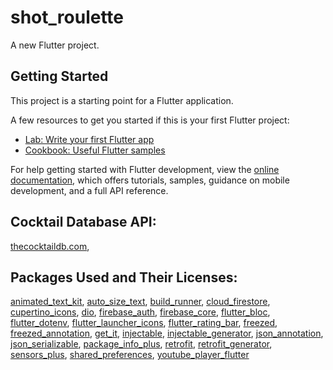# shot_roulette

A new Flutter project.

## Getting Started

This project is a starting point for a Flutter application.

A few resources to get you started if this is your first Flutter project:

- [Lab: Write your first Flutter app](https://docs.flutter.dev/get-started/codelab)
- [Cookbook: Useful Flutter samples](https://docs.flutter.dev/cookbook)

For help getting started with Flutter development, view the
[online documentation](https://docs.flutter.dev/), which offers tutorials,
samples, guidance on mobile development, and a full API reference.

## Cocktail Database API:

[thecocktaildb.com](https://www.thecocktaildb.com),


## Packages Used and Their Licenses:

[animated_text_kit](https://pub.dev/packages/animated_text_kit/license),
[auto_size_text](https://pub.dev/packages/auto_size_text/license),
[build_runner](https://pub.dev/packages/build_runner/license),
[cloud_firestore](https://pub.dev/packages/cloud_firestore/license),
[cupertino_icons](https://pub.dev/packages/cupertino_icons/license),
[dio](https://pub.dev/packages/dio/license),
[firebase_auth](https://pub.dev/packages/firebase_auth/license),
[firebase_core](https://pub.dev/packages/firebase_core/license),
[flutter_bloc](https://pub.dev/packages/flutter_bloc/license),
[flutter_dotenv](https://pub.dev/packages/flutter_dotenv/license),
[flutter_launcher_icons](https://pub.dev/packages/flutter_launcher_icons/license),
[flutter_rating_bar](https://pub.dev/packages/flutter_rating_bar/license),
[freezed](https://pub.dev/packages/freezed/license),
[freezed_annotation](https://pub.dev/packages/freezed_annotation/license), 
[get_it](https://pub.dev/packages/get_it/license), 
[injectable](https://pub.dev/packages/injectable/license),
[injectable_generator](https://pub.dev/packages/injectable_generator/license),
[json_annotation](https://pub.dev/packages/json_annotation/license),
[json_serializable](https://pub.dev/packages/json_serializable/license),
[package_info_plus](https://pub.dev/packages/package_info_plus/license),
[retrofit](https://pub.dev/packages/retrofit/license),
[retrofit_generator](https://pub.dev/packages/retrofit_generator/license),
[sensors_plus](https://pub.dev/packages/sensors_plus/license),
[shared_preferences](https://pub.dev/packages/shared_preferences/license),
[youtube_player_flutter](https://pub.dev/packages/youtube_player_flutter/license)
